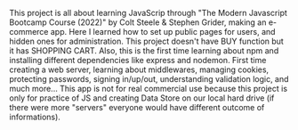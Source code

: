 This project is all about learning JavaScrip through "The Modern Javascript Bootcamp Course (2022)" by Colt Steele & Stephen Grider, making an e-commerce app. Here I learned how to set up public pages for users, and hidden ones for administration. This project doesn't have BUY function but it has SHOPPING CART. Also, this is the first time learning about npm and installing different dependencies like express and nodemon. First time creating a web server, learning about middlewares, managing cookies, protecting passwords, signing in/up/out, understanding validation logic, and much more... This app is not for real commercial use because this project is only for practice of JS and creating Data Store on our local hard drive (if there were more "servers" everyone would have different outcome of informations).
